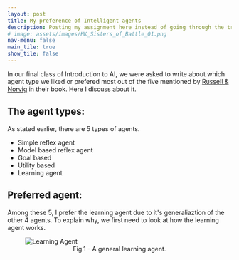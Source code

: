 ```yaml
---
layout: post
title: My preference of Intelligent agents
description: Posting my assignment here instead of going through the trouble of making a PDF
# image: assets/images/HK_Sisters_of_Battle_01.png
nav-menu: false
main_tile: true
show_tile: false
---
```

In our final class of Introduction to AI, we were asked to write about which agent type we liked or prefered most out of the five mentioned by [Russell & Norvig](https://en.wikipedia.org/wiki/Intelligent_agent#CITEREFRussellNorvig2003) in their book. Here I discuss about it.

## The agent types:
As stated earlier, there are 5 types of agents.

* Simple reflex agent
* Model based reflex agent
* Goal based
* Utility based
* Learning agent

## Preferred agent:
Among these 5, I prefer the learning agent due to it's generaliaztion of the other 4 agents. To explain why, we first need to look at how the learning agent works.
<figure>
    <img 
        style="width=70%;display: block;margin-left: auto;margin-right: auto;" 
        src="{% link assets/images/LearningDiagram1.png %}" 
        alt="Learning Agent" 
        data-position="center center" 
    >
    <figcaption align="center">Fig.1 - A general learning agent.</figcaption>
</figure>





